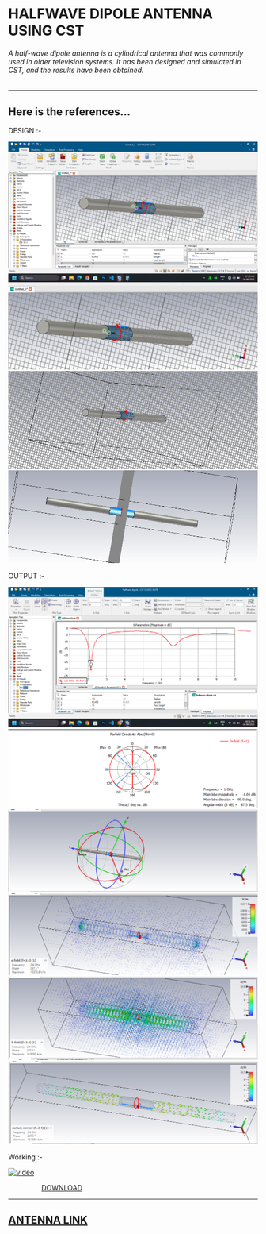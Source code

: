 # HALFWAVE DIPOLE ANTENNA USING CST
###### A half-wave dipole antenna is a cylindrical antenna that was commonly used in older television systems. It has been designed and simulated in CST, and the results have been obtained.
---
## Here is the references...

DESIGN :-

<img src=https://github.com/lingeshkumarkamaraj/Halfwave-Dipole-Antenna/blob/main/1.png> 
<img src=https://github.com/lingeshkumarkamaraj/Halfwave-Dipole-Antenna/blob/main/2.png> 
<img src=https://github.com/lingeshkumarkamaraj/Halfwave-Dipole-Antenna/blob/main/3.png> 
<img src=https://github.com/lingeshkumarkamaraj/Halfwave-Dipole-Antenna/blob/main/4.png> 

OUTPUT :-

![S11](https://github.com/lingeshkumarkamaraj/Halfwave-Dipole-Antenna/blob/main/13.png)
![farfield](https://github.com/lingeshkumarkamaraj/Halfwave-Dipole-Antenna/blob/main/6.png)
![Radiation](https://github.com/lingeshkumarkamaraj/Halfwave-Dipole-Antenna/blob/main/12.png)
![e-field](https://github.com/lingeshkumarkamaraj/Halfwave-Dipole-Antenna/blob/main/9.png)
![h-field](https://github.com/lingeshkumarkamaraj/Halfwave-Dipole-Antenna/blob/main/10.png)
![surface-current](https://github.com/lingeshkumarkamaraj/Halfwave-Dipole-Antenna/blob/main/11.png)

Working :- 

[<img width="300" height="300" src="https://img.icons8.com/color/96/start.png" alt="video"/>](https://youtu.be/N4NNWedAWkE)

&nbsp;&nbsp;&nbsp;&nbsp;&nbsp;&nbsp;&nbsp;&nbsp;&nbsp;&nbsp;&nbsp;&nbsp;&nbsp;&nbsp;&nbsp;&nbsp; [DOWNLOAD](https://github.com/lingeshkumarkamaraj/Halfwave-Dipole-Antenna/blob/main/Halfwave%20dipole.cst) 

---
[ANTENNA LINK](https://github.com/lingeshkumarkamaraj/Halfwave-Dipole-Antenna/blob/main/Halfwave%20dipole.cst)
---
